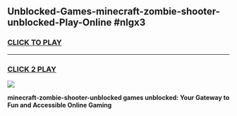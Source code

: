 
## Unblocked-Games-minecraft-zombie-shooter-unblocked-Play-Online #nlgx3
<h3>
<a href="https://news.freeplayer.one?title=minecraft-zombie-shooter-unblocked&ref=3">CLICK TO PLAY</a></h3>
<hr>

<h3>
<a href="https://news.freeplayer.one?title=minecraft-zombie-shooter-unblocked&ref=3">CLICK 2 PLAY</a>
  
</h3>

<a href="https://news.freeplayer.one?title=minecraft-zombie-shooter-unblocked&ref=3"><img src="https://clearcache.store/games.png"></a>


**minecraft-zombie-shooter-unblocked games unblocked: Your Gateway to Fun and Accessible Online Gaming**
